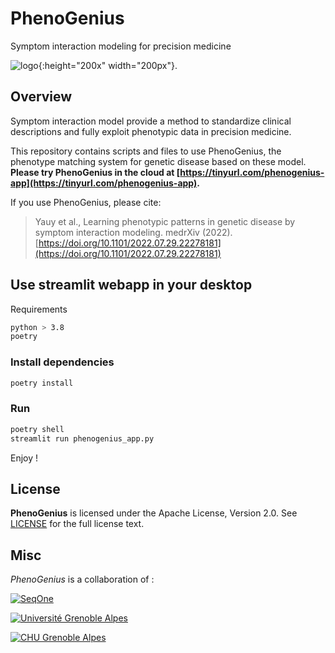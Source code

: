 # PhenoGenius

Symptom interaction modeling for precision medicine

![logo](data/img/phenogenius.png){:height="200x" width="200px"}.

## Overview

Symptom interaction model provide a method to standardize clinical descriptions and fully exploit phenotypic data in precision medicine.

This repository contains scripts and files to use PhenoGenius, the phenotype matching system for genetic disease based on these model. **Please try PhenoGenius in the cloud at [https://tinyurl.com/phenogenius-app](https://tinyurl.com/phenogenius-app).**

If you use PhenoGenius, please cite:
> Yauy et al., Learning phenotypic patterns in genetic disease by symptom interaction modeling. medrXiv (2022). [https://doi.org/10.1101/2022.07.29.22278181](https://doi.org/10.1101/2022.07.29.22278181)

## Use streamlit webapp in your desktop

Requirements

```bash
python > 3.8
poetry
```

### Install dependencies

```bash
poetry install
```

### Run

```bash
poetry shell
streamlit run phenogenius_app.py
```

Enjoy !

## License

**PhenoGenius** is licensed under the Apache License, Version 2.0. See [LICENSE](LICENSE) for the full license text.

## Misc

*PhenoGenius* is a collaboration of :

[![SeqOne](data/img/logo-seqone.png)](https://seqone.com/)

[![Université Grenoble Alpes](data/img/logo-uga.png)](https://iab.univ-grenoble-alpes.fr/)

[![CHU Grenoble Alpes](data/img/logo-chuga.png)](https://www.chu-grenoble.fr/content/service-de-genetique-genomique-et-procreation)
